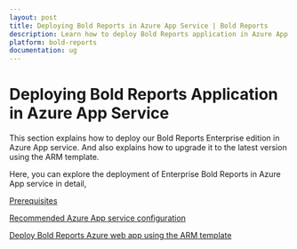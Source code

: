 ```yaml
---
layout: post
title: Deploying Bold Reports in Azure App Service | Bold Reports
description: Learn how to deploy Bold Reports application in Azure App Service and know its prerequisites, recommended specifications, and upgrading to the latest version.
platform: bold-reports
documentation: ug
---
```


# Deploying Bold Reports Application in Azure App Service

This section explains how to deploy our Bold Reports Enterprise edition in Azure App service. And also explains how to upgrade it to the latest version using the ARM template.

Here, you can explore the deployment of Enterprise Bold Reports in Azure App service in detail,

[Prerequisites](./../../../administrator-guide/installation/azure-app-service/prerequisites/)

[Recommended Azure App service configuration](./../../../administrator-guide/installation/azure-app-service/recommendations/)

[Deploy Bold Reports Azure web app using the ARM template](./../../../administrator-guide/installation/azure-app-service/using-arm-template/)